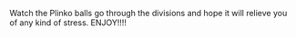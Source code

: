 Watch the Plinko balls go through the divisions and hope it will relieve you of any kind of stress. ENJOY!!!!
